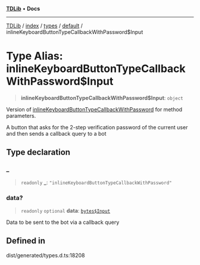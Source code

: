 [**TDLib**](../../../../../../README.md) • **Docs**

***

[TDLib](../../../../../../modules.md) / [index](../../../../../README.md) / [types](../../../README.md) / [default](../README.md) / inlineKeyboardButtonTypeCallbackWithPassword$Input

# Type Alias: inlineKeyboardButtonTypeCallbackWithPassword$Input

> **inlineKeyboardButtonTypeCallbackWithPassword$Input**: `object`

Version of [inlineKeyboardButtonTypeCallbackWithPassword](inlineKeyboardButtonTypeCallbackWithPassword.md) for method parameters.

A button that asks for the 2-step verification password of the current user and then sends a callback query to a bot

## Type declaration

### \_

> `readonly` **\_**: `"inlineKeyboardButtonTypeCallbackWithPassword"`

### data?

> `readonly` `optional` **data**: [`bytes$Input`](bytes$Input.md)

Data to be sent to the bot via a callback query

## Defined in

dist/generated/types.d.ts:18208
